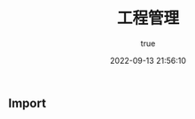 ﻿---
title: 工程管理
date: 2022-09-13 21:56:10
permalink: /pages/8309a5b876fc9029
categories: 
  - go
tags: 
  - null
author: 
  name: shirongsheng
  link: https://github.com/shirongsheng
---

## Import

